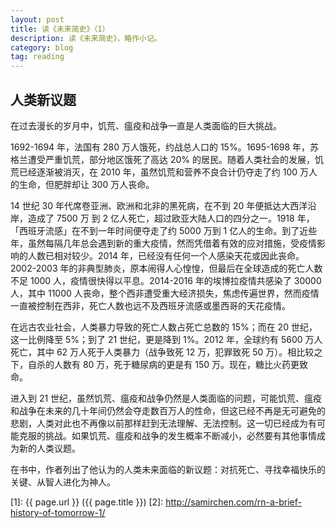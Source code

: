 ```yaml
---
layout: post
title: 读《未来简史》（1）
description: 读《未来简史》，略作小记。
category: blog
tag: reading
---
```


## 人类新议题

在过去漫长的岁月中，饥荒、瘟疫和战争一直是人类面临的巨大挑战。

1692-1694 年，法国有 280 万人饿死，约战总人口的 15%。1695-1698 年，苏格兰遭受严重饥荒，部分地区饿死了高达 20% 的居民。随着人类社会的发展，饥荒已经逐渐被消灭，在 2010 年，虽然饥荒和营养不良合计仍夺走了约 100 万人的生命，但肥胖却让 300 万人丧命。

14 世纪 30 年代席卷亚洲、欧洲和北非的黑死病，在不到 20 年便抵达大西洋沿岸，造成了 7500 万 到 2 亿人死亡，超过欧亚大陆人口的四分之一。1918 年，「西班牙流感」在不到一年时间便夺走了约 5000 万到 1 亿人的生命。到了近些年，虽然每隔几年总会遇到新的重大疫情，然而凭借着有效的应对措施，受疫情影响的人数已相对较少。2014 年，已经没有任何一个人感染天花或因此丧命。2002-2003 年的非典型肺炎，原本闹得人心惶惶，但最后在全球造成的死亡人数不足 1000 人，疫情很快得以平息。2014-2016 年的埃博拉疫情共感染了 30000 人，其中 11000 人丧命，整个西非遭受重大经济损失，焦虑传遍世界，然而疫情一直被控制在西非，死亡人数也远不及西班牙流感或墨西哥的天花疫情。

在远古农业社会，人类暴力导致的死亡人数占死亡总数的 15%；而在 20 世纪，这一比例降至 5%；到了 21 世纪，更是降到 1%。2012 年，全球约有 5600 万人死亡，其中 62 万人死于人类暴力（战争致死 12 万，犯罪致死 50 万）。相比较之下，自杀的人数有 80 万，死于糖尿病的更是有 150 万。现在，糖比火药更致命。

进入到 21 世纪，虽然饥荒、瘟疫和战争仍然是人类面临的问题，可能饥荒、瘟疫和战争在未来的几十年间仍然会夺走数百万人的性命，但这已经不再是无可避免的悲剧，人类对此也不再像以前那样赶到无法理解、无法控制。这一切已经成为有可能克服的挑战。如果饥荒、瘟疫和战争的发生概率不断减小，必然要有其他事情成为新的人类议题。

在书中，作者列出了他认为的人类未来面临的新议题：对抗死亡、寻找幸福快乐的关键、从智人进化为神人。






[SamirChen]: http://www.samirchen.com "SamirChen"
[1]: {{ page.url }} ({{ page.title }})
[2]: http://samirchen.com/rn-a-brief-history-of-tomorrow-1/